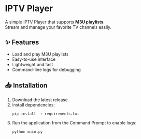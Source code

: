 # IPTV Player

A simple IPTV Player that supports **M3U playlists**.  
Stream and manage your favorite TV channels easily.

## ✨ Features
- Load and play M3U playlists
- Easy-to-use interface
- Lightweight and fast
- Command-line logs for debugging

## 📥 Installation
1. Download the latest release
2. Install dependencies:
   ```bash
   pip install -r requirements.txt
3. Run the application from the Command Prompt to enable logs:
   ```bash
   python main.py 
